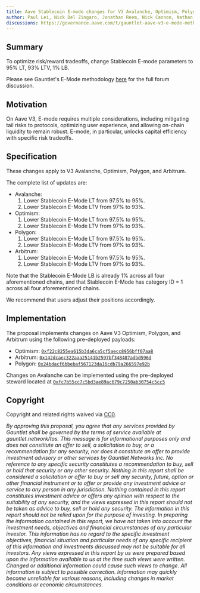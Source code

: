 ```yaml
---
title: Aave Stablecoin E-mode changes for V3 Avalanche, Optimism, Polygon, and Arbitrum
author: Paul Lei, Nick Del Zingaro, Jonathan Reem, Nick Cannon, Nathan Lord, Watson Fu, Walter Li, Sarah Chen
discussions: https://governance.aave.com/t/gauntlet-aave-v3-e-mode-methodology/12278
---
```


## Summary

To optimize risk/reward tradeoffs, change Stablecoin E-mode parameters to 95% LT, 93% LTV, 1% LB.

Please see Gauntlet's E-Mode methodology [here](https://governance.aave.com/t/gauntlet-aave-v3-e-mode-methodology/12278) for the full forum discussion.


## Motivation

On Aave V3, E-mode requires multiple considerations, including mitigating tail risks to protocols, optimizing user experience, and allowing on-chain liquidity to remain robust. E-mode, in particular, unlocks capital efficiency with specific risk tradeoffs.


## Specification

These changes apply to V3 Avalanche, Optimism, Polygon, and Arbitrum.

The complete list of updates are:
- Avalanche:
    1. Lower Stablecoin E-Mode LT from 97.5% to 95%.
    4. Lower Stablecoin E-Mode LTV from 97% to 93%.
- Optimism:
    1. Lower Stablecoin E-Mode LT from 97.5% to 95%.
    4. Lower Stablecoin E-Mode LTV from 97% to 93%.
- Polygon:
    1. Lower Stablecoin E-Mode LT from 97.5% to 95%.
    7. Lower Stablecoin E-Mode LTV from 97% to 93%.
- Arbitrum:
    1. Lower Stablecoin E-Mode LT from 97.5% to 95%.
    4. Lower Stablecoin E-Mode LTV from 97% to 93%.

Note that the Stablecoin E-Mode LB is already 1% across all four aforementioned chains, and that Stablecoin E-Mode has category ID = 1 across all four aforementioned chains.

We recommend that users adjust their positions accordingly.

## Implementation

The proposal implements changes on Aave V3 Optimism, Polygon, and Arbitrum using the following pre-deployed payloads:
  - Optimism: [`0xf22c8255ea615b3da6ca5cf5aecc8956bff07aa8`](https://optimistic.etherscan.io/address/0xf22c8255ea615b3da6ca5cf5aecc8956bff07aa8)
  - Arbitrum: [`0x142dcaec322aaa25141b2597bf348487adbd596d`](https://arbiscan.io/address/0x142dcaec322aaa25141b2597bf348487adbd596d)
  - Polygon: [`0x24bdacf6bbebaf567123da16cdb79a266597e92b`](https://polygonscan.com/address/0x24bdacf6bbebaf567123da16cdb79a266597e92b)

Changes on Avalanche can be implemented using the pre-deployed steward located at [`0xfc7b55cc7c5bd3ae89ac679c7250ab30754c5cc5`](https://snowtrace.io/address/0xfc7b55cc7c5bd3ae89ac679c7250ab30754c5cc5)


## Copyright

Copyright and related rights waived via [CC0](https://creativecommons.org/publicdomain/zero/1.0/).

*By approving this proposal, you agree that any services provided by Gauntlet shall be governed by the terms of service available at gauntlet.network/tos. This message is for informational purposes only and does not constitute an offer to sell, a solicitation to buy, or a recommendation for any security, nor does it constitute an offer to provide investment advisory or other services by Gauntlet Networks Inc. No reference to any specific security constitutes a recommendation to buy, sell or hold that security or any other security. Nothing in this report shall be considered a solicitation or offer to buy or sell any security, future, option or other financial instrument or to offer or provide any investment advice or service to any person in any jurisdiction. Nothing contained in this report constitutes investment advice or offers any opinion with respect to the suitability of any security, and the views expressed in this report should not be taken as advice to buy, sell or hold any security. The information in this report should not be relied upon for the purpose of investing. In preparing the information contained in this report, we have not taken into account the investment needs, objectives and financial circumstances of any particular investor. This information has no regard to the specific investment objectives, financial situation and particular needs of any specific recipient of this information and investments discussed may not be suitable for all investors. Any views expressed in this report by us were prepared based upon the information available to us at the time such views were written. Changed or additional information could cause such views to change. All information is subject to possible correction. Information may quickly become unreliable for various reasons, including changes in market conditions or economic circumstances.*
